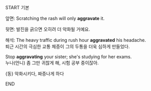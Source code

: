 START
기본

앞면:
Scratching the rash will only **aggravate** it.

뒷면:
발진을 긁으면 오히려 더 악화될 거예요.

해석:
The heavy traffic during rush hour **aggravated** his headache.  
퇴근 시간의 극심한 교통 체증이 그의 두통을 더욱 심하게 만들었다.  

Stop **aggravating** your sister; she's studying for her exams.  
누나(언니) 좀 그만 귀찮게 해, 시험 공부 중이잖아.  

{동} 악화시키다, 짜증나게 하다
<!--ID: 1746271863363-->
END